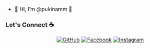 - 👋 Hi, I’m @pukinamm 👀

### Let's Connect :coffee:
<p align="center">
	<a href="https://github.com/pukinamm"><img src="https://img.icons8.com/bubbles/50/000000/github.png" alt="GitHub"/></a>
	<a href="https://www.facebook.com/wkwkwkcok"><img src="https://img.icons8.com/bubbles/50/000000/facebook-new.png" alt="Facebook"/></a>
	<a href="https://www.instagram.com/hahahihi_co"><img src="https://img.icons8.com/bubbles/50/000000/instagram.png" alt="Instagram"/></a>
</p>


<!---
pukinamm/pukinamm is a ✨ special ✨ repository because its `README.md` (this file) appears on your GitHub profile.
You can click the Preview link to take a look at your changes.
--->
